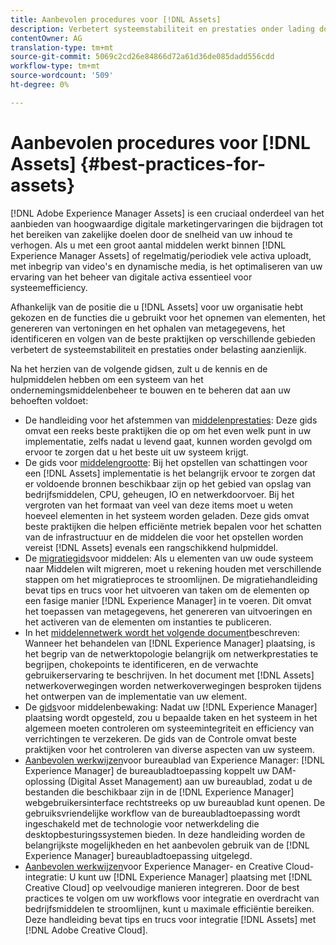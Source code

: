 ```yaml
---
title: Aanbevolen procedures voor [!DNL Assets]
description: Verbetert systeemstabiliteit en prestaties onder lading door beste praktijken te identificeren en te volgen die van uw plaatsing en configuratie afhangen.
contentOwner: AG
translation-type: tm+mt
source-git-commit: 5069c2cd26e84866d72a61d36de085dadd556cdd
workflow-type: tm+mt
source-wordcount: '509'
ht-degree: 0%

---
```



# Aanbevolen procedures voor [!DNL Assets] {#best-practices-for-assets}

[!DNL Adobe Experience Manager Assets] is een cruciaal onderdeel van het aanbieden van hoogwaardige digitale marketingervaringen die bijdragen tot het bereiken van zakelijke doelen door de snelheid van uw inhoud te verhogen. Als u met een groot aantal middelen werkt binnen [!DNL Experience Manager Assets] of regelmatig/periodiek vele activa uploadt, met inbegrip van video&#39;s en dynamische media, is het optimaliseren van uw ervaring van het beheer van digitale activa essentieel voor systeemefficiency.

Afhankelijk van de positie die u [!DNL Assets] voor uw organisatie hebt gekozen en de functies die u gebruikt voor het opnemen van elementen, het genereren van vertoningen en het ophalen van metagegevens, het identificeren en volgen van de beste praktijken op verschillende gebieden verbetert de systeemstabiliteit en prestaties onder belasting aanzienlijk.

Na het herzien van de volgende gidsen, zult u de kennis en de hulpmiddelen hebben om een systeem van het ondernemingsmiddelenbeheer te bouwen en te beheren dat aan uw behoeften voldoet:

* De handleiding voor het afstemmen van [middelenprestaties](/help/assets/performance-tuning-guidelines.md): Deze gids omvat een reeks beste praktijken die op om het even welk punt in uw implementatie, zelfs nadat u levend gaat, kunnen worden gevolgd om ervoor te zorgen dat u het beste uit uw systeem krijgt.
* De gids voor [middelengrootte](/help/assets/assets-sizing-guide.md): Bij het opstellen van schattingen voor een [!DNL Assets] implementatie is het belangrijk ervoor te zorgen dat er voldoende bronnen beschikbaar zijn op het gebied van opslag van bedrijfsmiddelen, CPU, geheugen, IO en netwerkdoorvoer. Bij het vergroten van het formaat van veel van deze items moet u weten hoeveel elementen in het systeem worden geladen. Deze gids omvat beste praktijken die helpen efficiënte metriek bepalen voor het schatten van de infrastructuur en de middelen die voor het opstellen worden vereist [!DNL Assets] evenals een rangschikkend hulpmiddel.
* De [migratiegids](/help/assets/assets-migration-guide.md)voor middelen: Als u elementen van uw oude systeem naar Middelen wilt migreren, moet u rekening houden met verschillende stappen om het migratieproces te stroomlijnen. De migratiehandleiding bevat tips en trucs voor het uitvoeren van taken om de elementen op een fasige manier [!DNL Experience Manager] in te voeren. Dit omvat het toepassen van metagegevens, het genereren van uitvoeringen en het activeren van de elementen om instanties te publiceren.
* In het [middelennetwerk wordt het volgende document](/help/assets/assets-network-considerations.md)beschreven: Wanneer het behandelen van [!DNL Experience Manager] plaatsing, is het begrip van de netwerktopologie belangrijk om netwerkprestaties te begrijpen, chokepoints te identificeren, en de verwachte gebruikerservaring te beschrijven. In het document met [!DNL Assets] netwerkoverwegingen worden netwerkoverwegingen besproken tijdens het ontwerpen van de implementatie van uw element.
* De [gids](/help/assets/assets-monitoring-best-practices.md)voor middelenbewaking: Nadat uw [!DNL Experience Manager] plaatsing wordt opgesteld, zou u bepaalde taken en het systeem in het algemeen moeten controleren om systeemintegriteit en efficiency van verrichtingen te verzekeren. De gids van de Controle omvat beste praktijken voor het controleren van diverse aspecten van uw systeem.
* [Aanbevolen werkwijzen](https://docs.adobe.com/content/help/en/experience-manager-desktop-app/using/introduction.html)voor bureaublad van Experience Manager: [!DNL Experience Manager] de bureaubladtoepassing koppelt uw DAM-oplossing (Digital Asset Management) aan uw bureaublad, zodat u de bestanden die beschikbaar zijn in de [!DNL Experience Manager] webgebruikersinterface rechtstreeks op uw bureaublad kunt openen. De gebruiksvriendelijke workflow van de bureaubladtoepassing wordt ingeschakeld met de technologie voor netwerkdeling die desktopbesturingssystemen bieden. In deze handleiding worden de belangrijkste mogelijkheden en het aanbevolen gebruik van de [!DNL Experience Manager] bureaubladtoepassing uitgelegd.
* [Aanbevolen werkwijzen](/help/assets/aem-cc-integration-best-practices.md)voor Experience Manager- en Creative Cloud-integratie: U kunt uw [!DNL Experience Manager] plaatsing met [!DNL Creative Cloud] op veelvoudige manieren integreren. Door de best practices te volgen om uw workflows voor integratie en overdracht van bedrijfsmiddelen te stroomlijnen, kunt u maximale efficiëntie bereiken. Deze handleiding bevat tips en trucs voor integratie [!DNL Assets] met [!DNL Adobe Creative Cloud].
